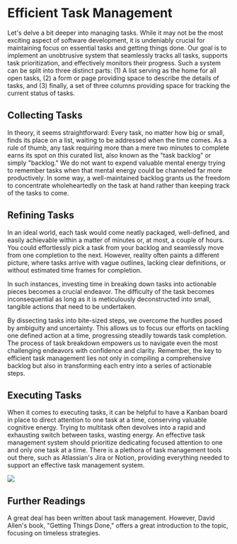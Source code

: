 <!--
date=2023-02-04
topic=Efficiency
summary=Describes an effective task management system for getting stuff done.
-->

# Efficient Task Management

Let's delve a bit deeper into managing tasks. While it may not be the most exciting aspect of software development, it is undeniably crucial for maintaining focus on essential tasks and getting things done. Our goal is to implement an unobtrusive system that seamlessly tracks all tasks, supports task prioritization, and effectively monitors their progress. Such a system can be split into three distinct parts: (1) A list serving as the home for all open tasks, (2) a form or page providing space to describe the details of tasks, and (3) finally, a set of three columns providing space for tracking the current status of tasks.

## Collecting Tasks

In theory, it seems straightforward: Every task, no matter how big or small, finds its place on a list, waiting to be addressed when the time comes. As a rule of thumb, any task requiring more than a mere two minutes to complete earns its spot on this curated list, also known as the "task backlog" or simply "backlog." We do not want to expend valuable mental energy trying to remember tasks when that mental energy could be channeled far more productively. In some way, a well-maintained backlog grants us the freedom to concentrate wholeheartedly on the task at hand rather than keeping track of the tasks to come.

## Refining Tasks

In an ideal world, each task would come neatly packaged, well-defined, and easily achievable within a matter of minutes or, at most, a couple of hours. You could effortlessly pick a task from your backlog and seamlessly move from one completion to the next. However, reality often paints a different picture, where tasks arrive with vague outlines, lacking clear definitions, or without estimated time frames for completion.

In such instances, investing time in breaking down tasks into actionable pieces becomes a crucial endeavor. The difficulty of the task becomes inconsequential as long as it is meticulously deconstructed into small, tangible actions that need to be undertaken.

By dissecting tasks into bite-sized steps, we overcome the hurdles posed by ambiguity and uncertainty. This allows us to focus our efforts on tackling one defined action at a time, progressing steadily towards task completion. The process of task breakdown empowers us to navigate even the most challenging endeavors with confidence and clarity. Remember, the key to efficient task management lies not only in compiling a comprehensive backlog but also in transforming each entry into a series of actionable steps.

## Executing Tasks

When it comes to executing tasks, it can be helpful to have a Kanban board in place to direct attention to one task at a time, conserving valuable cognitive energy. Trying to multitask often devolves into a rapid and exhausting switch between tasks, wasting energy. An effective task management system should prioritize dedicating focused attention to one and only one task at a time. There is a plethora of task management tools out there, such as Atlassian's Jira or Notion, providing everything needed to support an effective task management system.

<img class='full-width' src='assets/posts/efficient-software-engineering/205_task_management/Jira-dashboard.png'>

## Further Readings

A great deal has been written about task management. However, David Allen's book, "Getting Things Done," offers a great introduction to the topic, focusing on timeless strategies.